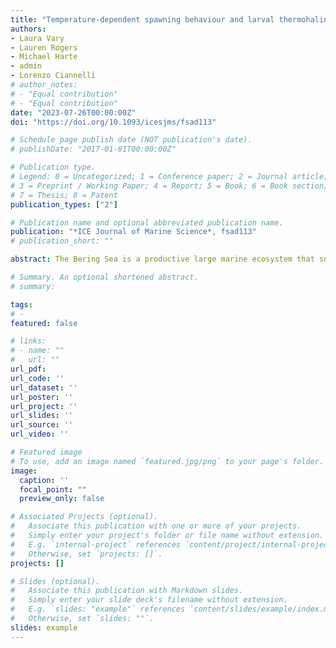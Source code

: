 ```yaml
---
title: "Temperature-dependent spawning behaviour and larval thermohaline associations of Bering Sea groundfish"
authors:
- Laura Vary
- Lauren Rogers
- Michael Harte
- admin
- Lorenzo Ciannelli
# author_notes:
# - "Equal contribution"
# - "Equal contribution"
date: "2023-07-26T00:00:00Z"
doi: "https://doi.org/10.1093/icesjms/fsad113"

# Schedule page publish date (NOT publication's date).
# publishDate: "2017-01-01T00:00:00Z"

# Publication type.
# Legend: 0 = Uncategorized; 1 = Conference paper; 2 = Journal article;
# 3 = Preprint / Working Paper; 4 = Report; 5 = Book; 6 = Book section;
# 7 = Thesis; 8 = Patent
publication_types: ["2"]

# Publication name and optional abbreviated publication name.
publication: "*ICE Journal of Marine Science*, fsad113"
# publication_short: ""

abstract: The Bering Sea is a productive large marine ecosystem that supports numerous commercial fisheries, while climate change is introducing rapid warming and freshening, especially in coastal water. The success of early life stages of marine fish can impact adult abundance levels; little is known about how behavioural or physiological plasticity in relation to environmental changes at one stage (e.g. spawning) may affect survival during subsequent stages (e.g. larvae), nor whether trade-offs exist that affect how a species demonstrates such plasticity. We utilized a statistical approach to examine phenological and geographical flexibility in spawning behaviour for four species of groundfish. In situ sea surface temperature (SST) and salinity (SSS) associations were also estimated by statistical models for six species of groundfish larvae. All species exhibited greater spawning geography flexibility than phenological flexibility during the egg stage. All larval stages exhibited specific temperature and salinity associations across unique combinations of SST and SSS. These species-specific patterns, in the context of potential climate change impacts, suggest that flexibility in spawning behaviour may not adequately compensate for the presence of unfavourable habitats at the larval stage.

# Summary. An optional shortened abstract.
# summary:

tags:
# - 
featured: false

# links:
# - name: ""
#   url: ""
url_pdf: 
url_code: ''
url_dataset: ''
url_poster: ''
url_project: ''
url_slides: ''
url_source: ''
url_video: ''

# Featured image
# To use, add an image named `featured.jpg/png` to your page's folder. 
image:
  caption: ''
  focal_point: ""
  preview_only: false

# Associated Projects (optional).
#   Associate this publication with one or more of your projects.
#   Simply enter your project's folder or file name without extension.
#   E.g. `internal-project` references `content/project/internal-project/index.md`.
#   Otherwise, set `projects: []`.
projects: []

# Slides (optional).
#   Associate this publication with Markdown slides.
#   Simply enter your slide deck's filename without extension.
#   E.g. `slides: "example"` references `content/slides/example/index.md`.
#   Otherwise, set `slides: ""`.
slides: example
---
```


